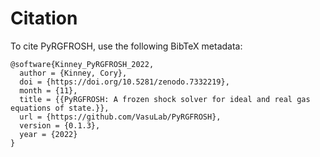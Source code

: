 # Citation

To cite PyRGFROSH, use the following BibTeX metadata:

```
@software{Kinney_PyRGFROSH_2022,
  author = {Kinney, Cory},
  doi = {https://doi.org/10.5281/zenodo.7332219},
  month = {11},
  title = {{PyRGFROSH: A frozen shock solver for ideal and real gas equations of state.}},
  url = {https://github.com/VasuLab/PyRGFROSH},
  version = {0.1.3},
  year = {2022}
}
```
